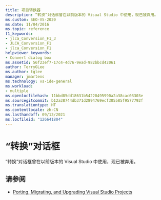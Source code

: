 ```yaml
---
title: 项目转换器
description: “转换”对话框曾在以前版本的 Visual Studio 中使用，现已被弃用。
ms.custom: SEO-VS-2020
ms.date: 11/04/2016
ms.topic: reference
f1_keywords:
- jlca_Conversion_F1_3
- JLCA_Conversion_F1
- jlca_Conversion_F1
helpviewer_keywords:
- Convert dialog box
ms.assetid: 56f23ef7-17c4-4d76-9ead-982bbcd42061
author: TerryGLee
ms.author: tglee
manager: jmartens
ms.technology: vs-ide-general
ms.workload:
- multiple
ms.openlocfilehash: 11bbd85dd18631b54228495990a2a38cac03303e
ms.sourcegitcommit: b12a38744db371d2894769ecf305585f9577792f
ms.translationtype: HT
ms.contentlocale: zh-CN
ms.lasthandoff: 09/13/2021
ms.locfileid: "126641804"
---
```

# <a name="convert-dialog-box"></a>“转换”对话框

“转换”对话框曾在以前版本的 Visual Studio 中使用，现已被弃用。

## <a name="see-also"></a>请参阅

- [Porting, Migrating, and Upgrading Visual Studio Projects](../../porting/port-migrate-and-upgrade-visual-studio-projects.md)
